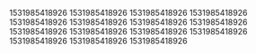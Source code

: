 1531985418926
1531985418926
1531985418926
1531985418926
1531985418926
1531985418926
1531985418926
1531985418926
1531985418926
1531985418926
1531985418926
1531985418926
1531985418926
1531985418926
1531985418926